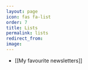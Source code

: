 ```yaml
---
layout: page
icon: fas fa-list
order: 7
title: Lists
permalink: lists
redirect_from:
image: 
---
```


- [[My favourite newsletters]]
